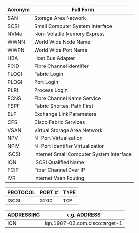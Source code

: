 | Acronym | Full Form                              |
|---------|----------------------------------------|
| SAN     | Storage Area Network                  |
| SCSI    | Small Computer System Interface       |
| NVMe    | Non-Volatile Memory Express           |
| WWNN    | World Wide Node Name                 |
| WWPN    | World Wide Port Name                 |
| HBA     | Host Bus Adapter                      |
| FCID    | Fibre Channel Identifier              |
| FLOGI   | Fabric Login                          |
| PLOGI   | Port Login                            |
| PLRI    | Process Login                         |
| FCNS    | Fibre Channel Name Service            |
| FSPF    | Fabric Shortest Path First            |
| ELP     | Exchange Link Parameters              |
| CFS     | Cisco Fabric Services                 |
| VSAN    | Virtual Storage Area Network          |
| NPV     | N-Port Virtualization                 |
| NPIV    | N-Port Identifier Virtualization      |
| iSCSI   | Internet Small Computer System Interface   |
| IQN    | ISCSI Qualified Name                  |
| FCIP    | Fiber Channel Over IP                 |
| IVR     | Internet Vsan Routing                 |

| PROTOCOL | PORT # | TYPE |
| ------| ------ | --------|
| ISCSI | 3260 | TCP |


| ADDRESSING | e.g. ADDRESS | 
| ------| ------ |
| IQN | iqn.1987-02.com.cisco:target-1 |
